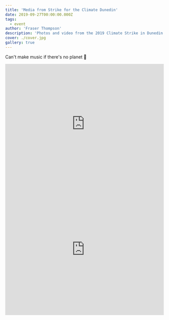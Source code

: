 ```yaml
---
title: 'Media from Strike for the Climate Dunedin'
date: 2019-09-27T00:00:00.000Z
tags:
  - event
author: 'Fraser Thompson'
description: 'Photos and video from the 2019 Climate Strike in Dunedin.'
cover: ./cover.jpg
gallery: true
---
```


Can't make music if there's no planet 🤷‍

<iframe width="100%" height="400" src="https://www.youtube-nocookie.com/embed/bxsDtoYG__g" frameborder="0" allow="accelerometer; autoplay; encrypted-media; gyroscope; picture-in-picture" allowfullscreen></iframe>

<iframe width="100%" height="400" src="https://www.youtube-nocookie.com/embed/uhuVW988KIY" frameborder="0" allow="accelerometer; autoplay; encrypted-media; gyroscope; picture-in-picture" allowfullscreen></iframe>
